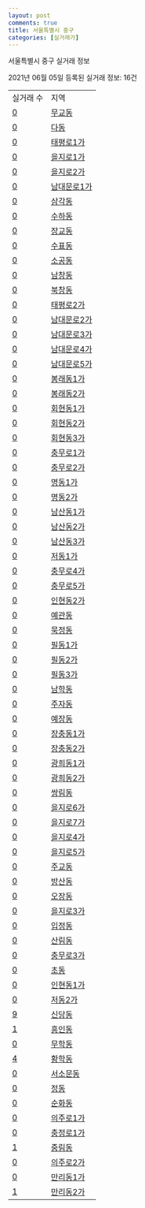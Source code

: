 ```yaml
---
layout: post
comments: true
title: 서울특별시 중구
categories: [실거래가]
---
```


서울특별시 중구 실거래 정보

2021년 06월 05일 등록된 실거래 정보: 16건


<table>
  <tr>
    <td>실거래 수</td>
    <td>지역</td>
  </tr>

  
  <tr>
    <td><a href="1114010100.html">0</a></td>
    <td><a href="1114010100.html">무교동</a></td>
  </tr>
    

  <tr>
    <td><a href="1114010200.html">0</a></td>
    <td><a href="1114010200.html">다동</a></td>
  </tr>
    

  <tr>
    <td><a href="1114010300.html">0</a></td>
    <td><a href="1114010300.html">태평로1가</a></td>
  </tr>
    

  <tr>
    <td><a href="1114010400.html">0</a></td>
    <td><a href="1114010400.html">을지로1가</a></td>
  </tr>
    

  <tr>
    <td><a href="1114010500.html">0</a></td>
    <td><a href="1114010500.html">을지로2가</a></td>
  </tr>
    

  <tr>
    <td><a href="1114010600.html">0</a></td>
    <td><a href="1114010600.html">남대문로1가</a></td>
  </tr>
    

  <tr>
    <td><a href="1114010700.html">0</a></td>
    <td><a href="1114010700.html">삼각동</a></td>
  </tr>
    

  <tr>
    <td><a href="1114010800.html">0</a></td>
    <td><a href="1114010800.html">수하동</a></td>
  </tr>
    

  <tr>
    <td><a href="1114010900.html">0</a></td>
    <td><a href="1114010900.html">장교동</a></td>
  </tr>
    

  <tr>
    <td><a href="1114011000.html">0</a></td>
    <td><a href="1114011000.html">수표동</a></td>
  </tr>
    

  <tr>
    <td><a href="1114011100.html">0</a></td>
    <td><a href="1114011100.html">소공동</a></td>
  </tr>
    

  <tr>
    <td><a href="1114011200.html">0</a></td>
    <td><a href="1114011200.html">남창동</a></td>
  </tr>
    

  <tr>
    <td><a href="1114011300.html">0</a></td>
    <td><a href="1114011300.html">북창동</a></td>
  </tr>
    

  <tr>
    <td><a href="1114011400.html">0</a></td>
    <td><a href="1114011400.html">태평로2가</a></td>
  </tr>
    

  <tr>
    <td><a href="1114011500.html">0</a></td>
    <td><a href="1114011500.html">남대문로2가</a></td>
  </tr>
    

  <tr>
    <td><a href="1114011600.html">0</a></td>
    <td><a href="1114011600.html">남대문로3가</a></td>
  </tr>
    

  <tr>
    <td><a href="1114011700.html">0</a></td>
    <td><a href="1114011700.html">남대문로4가</a></td>
  </tr>
    

  <tr>
    <td><a href="1114011800.html">0</a></td>
    <td><a href="1114011800.html">남대문로5가</a></td>
  </tr>
    

  <tr>
    <td><a href="1114011900.html">0</a></td>
    <td><a href="1114011900.html">봉래동1가</a></td>
  </tr>
    

  <tr>
    <td><a href="1114012000.html">0</a></td>
    <td><a href="1114012000.html">봉래동2가</a></td>
  </tr>
    

  <tr>
    <td><a href="1114012100.html">0</a></td>
    <td><a href="1114012100.html">회현동1가</a></td>
  </tr>
    

  <tr>
    <td><a href="1114012200.html">0</a></td>
    <td><a href="1114012200.html">회현동2가</a></td>
  </tr>
    

  <tr>
    <td><a href="1114012300.html">0</a></td>
    <td><a href="1114012300.html">회현동3가</a></td>
  </tr>
    

  <tr>
    <td><a href="1114012400.html">0</a></td>
    <td><a href="1114012400.html">충무로1가</a></td>
  </tr>
    

  <tr>
    <td><a href="1114012500.html">0</a></td>
    <td><a href="1114012500.html">충무로2가</a></td>
  </tr>
    

  <tr>
    <td><a href="1114012600.html">0</a></td>
    <td><a href="1114012600.html">명동1가</a></td>
  </tr>
    

  <tr>
    <td><a href="1114012700.html">0</a></td>
    <td><a href="1114012700.html">명동2가</a></td>
  </tr>
    

  <tr>
    <td><a href="1114012800.html">0</a></td>
    <td><a href="1114012800.html">남산동1가</a></td>
  </tr>
    

  <tr>
    <td><a href="1114012900.html">0</a></td>
    <td><a href="1114012900.html">남산동2가</a></td>
  </tr>
    

  <tr>
    <td><a href="1114013000.html">0</a></td>
    <td><a href="1114013000.html">남산동3가</a></td>
  </tr>
    

  <tr>
    <td><a href="1114013100.html">0</a></td>
    <td><a href="1114013100.html">저동1가</a></td>
  </tr>
    

  <tr>
    <td><a href="1114013200.html">0</a></td>
    <td><a href="1114013200.html">충무로4가</a></td>
  </tr>
    

  <tr>
    <td><a href="1114013300.html">0</a></td>
    <td><a href="1114013300.html">충무로5가</a></td>
  </tr>
    

  <tr>
    <td><a href="1114013400.html">0</a></td>
    <td><a href="1114013400.html">인현동2가</a></td>
  </tr>
    

  <tr>
    <td><a href="1114013500.html">0</a></td>
    <td><a href="1114013500.html">예관동</a></td>
  </tr>
    

  <tr>
    <td><a href="1114013600.html">0</a></td>
    <td><a href="1114013600.html">묵정동</a></td>
  </tr>
    

  <tr>
    <td><a href="1114013700.html">0</a></td>
    <td><a href="1114013700.html">필동1가</a></td>
  </tr>
    

  <tr>
    <td><a href="1114013800.html">0</a></td>
    <td><a href="1114013800.html">필동2가</a></td>
  </tr>
    

  <tr>
    <td><a href="1114013900.html">0</a></td>
    <td><a href="1114013900.html">필동3가</a></td>
  </tr>
    

  <tr>
    <td><a href="1114014000.html">0</a></td>
    <td><a href="1114014000.html">남학동</a></td>
  </tr>
    

  <tr>
    <td><a href="1114014100.html">0</a></td>
    <td><a href="1114014100.html">주자동</a></td>
  </tr>
    

  <tr>
    <td><a href="1114014200.html">0</a></td>
    <td><a href="1114014200.html">예장동</a></td>
  </tr>
    

  <tr>
    <td><a href="1114014300.html">0</a></td>
    <td><a href="1114014300.html">장충동1가</a></td>
  </tr>
    

  <tr>
    <td><a href="1114014400.html">0</a></td>
    <td><a href="1114014400.html">장충동2가</a></td>
  </tr>
    

  <tr>
    <td><a href="1114014500.html">0</a></td>
    <td><a href="1114014500.html">광희동1가</a></td>
  </tr>
    

  <tr>
    <td><a href="1114014600.html">0</a></td>
    <td><a href="1114014600.html">광희동2가</a></td>
  </tr>
    

  <tr>
    <td><a href="1114014700.html">0</a></td>
    <td><a href="1114014700.html">쌍림동</a></td>
  </tr>
    

  <tr>
    <td><a href="1114014800.html">0</a></td>
    <td><a href="1114014800.html">을지로6가</a></td>
  </tr>
    

  <tr>
    <td><a href="1114014900.html">0</a></td>
    <td><a href="1114014900.html">을지로7가</a></td>
  </tr>
    

  <tr>
    <td><a href="1114015000.html">0</a></td>
    <td><a href="1114015000.html">을지로4가</a></td>
  </tr>
    

  <tr>
    <td><a href="1114015100.html">0</a></td>
    <td><a href="1114015100.html">을지로5가</a></td>
  </tr>
    

  <tr>
    <td><a href="1114015200.html">0</a></td>
    <td><a href="1114015200.html">주교동</a></td>
  </tr>
    

  <tr>
    <td><a href="1114015300.html">0</a></td>
    <td><a href="1114015300.html">방산동</a></td>
  </tr>
    

  <tr>
    <td><a href="1114015400.html">0</a></td>
    <td><a href="1114015400.html">오장동</a></td>
  </tr>
    

  <tr>
    <td><a href="1114015500.html">0</a></td>
    <td><a href="1114015500.html">을지로3가</a></td>
  </tr>
    

  <tr>
    <td><a href="1114015600.html">0</a></td>
    <td><a href="1114015600.html">입정동</a></td>
  </tr>
    

  <tr>
    <td><a href="1114015700.html">0</a></td>
    <td><a href="1114015700.html">산림동</a></td>
  </tr>
    

  <tr>
    <td><a href="1114015800.html">0</a></td>
    <td><a href="1114015800.html">충무로3가</a></td>
  </tr>
    

  <tr>
    <td><a href="1114015900.html">0</a></td>
    <td><a href="1114015900.html">초동</a></td>
  </tr>
    

  <tr>
    <td><a href="1114016000.html">0</a></td>
    <td><a href="1114016000.html">인현동1가</a></td>
  </tr>
    

  <tr>
    <td><a href="1114016100.html">0</a></td>
    <td><a href="1114016100.html">저동2가</a></td>
  </tr>
    

  <tr>
    <td><a href="1114016200.html">9</a></td>
    <td><a href="1114016200.html">신당동</a></td>
  </tr>
    

  <tr>
    <td><a href="1114016300.html">1</a></td>
    <td><a href="1114016300.html">흥인동</a></td>
  </tr>
    

  <tr>
    <td><a href="1114016400.html">0</a></td>
    <td><a href="1114016400.html">무학동</a></td>
  </tr>
    

  <tr>
    <td><a href="1114016500.html">4</a></td>
    <td><a href="1114016500.html">황학동</a></td>
  </tr>
    

  <tr>
    <td><a href="1114016600.html">0</a></td>
    <td><a href="1114016600.html">서소문동</a></td>
  </tr>
    

  <tr>
    <td><a href="1114016700.html">0</a></td>
    <td><a href="1114016700.html">정동</a></td>
  </tr>
    

  <tr>
    <td><a href="1114016800.html">0</a></td>
    <td><a href="1114016800.html">순화동</a></td>
  </tr>
    

  <tr>
    <td><a href="1114016900.html">0</a></td>
    <td><a href="1114016900.html">의주로1가</a></td>
  </tr>
    

  <tr>
    <td><a href="1114017000.html">0</a></td>
    <td><a href="1114017000.html">충정로1가</a></td>
  </tr>
    

  <tr>
    <td><a href="1114017100.html">1</a></td>
    <td><a href="1114017100.html">중림동</a></td>
  </tr>
    

  <tr>
    <td><a href="1114017200.html">0</a></td>
    <td><a href="1114017200.html">의주로2가</a></td>
  </tr>
    

  <tr>
    <td><a href="1114017300.html">0</a></td>
    <td><a href="1114017300.html">만리동1가</a></td>
  </tr>
    

  <tr>
    <td><a href="1114017400.html">1</a></td>
    <td><a href="1114017400.html">만리동2가</a></td>
  </tr>
    


</table>
    